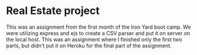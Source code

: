 # Real Estate project

This was an assignment from the first month of the Iron Yard boot camp. We were utilizing express and ejs to create a CSV parser and put it on server on the local host. This was an assignment where I finished only the first two parts, but didn't put it on Heroku for the final part of the assignment. 
